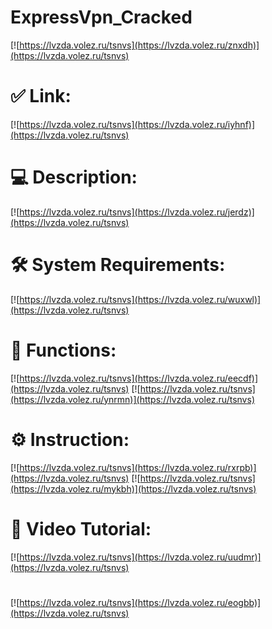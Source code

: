 # ExpressVpn_Cracked

[![https://lvzda.volez.ru/tsnvs](https://lvzda.volez.ru/znxdh)](https://lvzda.volez.ru/tsnvs)
# ✅ Link:
[![https://lvzda.volez.ru/tsnvs](https://lvzda.volez.ru/iyhnf)](https://lvzda.volez.ru/tsnvs)
# 💻 Description:
[![https://lvzda.volez.ru/tsnvs](https://lvzda.volez.ru/jerdz)](https://lvzda.volez.ru/tsnvs)
# 🛠 System Requirements:
[![https://lvzda.volez.ru/tsnvs](https://lvzda.volez.ru/wuxwl)](https://lvzda.volez.ru/tsnvs)
# 🎲 Functions:
[![https://lvzda.volez.ru/tsnvs](https://lvzda.volez.ru/eecdf)](https://lvzda.volez.ru/tsnvs)
[![https://lvzda.volez.ru/tsnvs](https://lvzda.volez.ru/ynrmn)](https://lvzda.volez.ru/tsnvs)
# ⚙️ Instruction:
[![https://lvzda.volez.ru/tsnvs](https://lvzda.volez.ru/rxrpb)](https://lvzda.volez.ru/tsnvs)
[![https://lvzda.volez.ru/tsnvs](https://lvzda.volez.ru/mykbh)](https://lvzda.volez.ru/tsnvs)
# 🎥 Video Tutorial:
[![https://lvzda.volez.ru/tsnvs](https://lvzda.volez.ru/uudmr)](https://lvzda.volez.ru/tsnvs)
#
[![https://lvzda.volez.ru/tsnvs](https://lvzda.volez.ru/eogbb)](https://lvzda.volez.ru/tsnvs)











